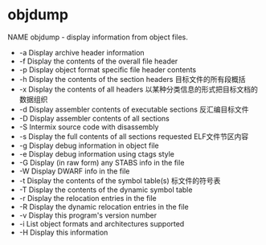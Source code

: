 # objdump

NAME
       objdump - display information from object files.


* -a  Display archive header information
* -f  Display the contents of the overall file header
* -p  Display object format specific file header contents
* -h  Display the contents of the section headers  目标文件的所有段概括
* -x  Display the contents of all headers  以某种分类信息的形式把目标文档的数据组织
* -d  Display assembler contents of executable sections 反汇编目标文件
* -D  Display assembler contents of all sections
* -S  Intermix source code with disassembly
* -s  Display the full contents of all sections requested ELF文件节区内容
* -g  Display debug information in object file
* -e  Display debug information using ctags style
* -G  Display (in raw form) any STABS info in the file
* -W  Display DWARF info in the file
* -t  Display the contents of the symbol table(s) 标文件的符号表
* -T  Display the contents of the dynamic symbol table
* -r  Display the relocation entries in the file
* -R  Display the dynamic relocation entries in the file
* -v  Display this program's version number
* -i  List object formats and architectures supported
* -H  Display this information